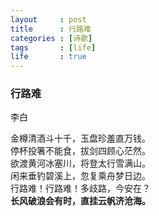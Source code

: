 ```yaml
---
layout     : post
title      : 行路难
categories : [诗歌]
tags       : [life]
life       : true
---
```


### 行路难

李白<br>

金樽清酒斗十千，玉盘珍羞直万钱。<br>
停杯投箸不能食，拔剑四顾心茫然。<br>
欲渡黄河冰塞川，将登太行雪满山。<br>
闲来垂钓碧溪上，忽复乘舟梦日边。<br>
行路难！行路难！多歧路，今安在？<br>
**长风破浪会有时，直挂云帆济沧海。**<br>
